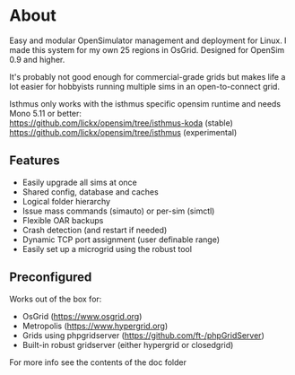 # About
Easy and modular OpenSimulator management and deployment for Linux. I made this system for my own 25 regions in OsGrid. Designed for OpenSim 0.9 and higher.

It's probably not good enough for commercial-grade grids but makes life a lot easier for hobbyists running multiple sims in an open-to-connect grid.

Isthmus only works with the isthmus specific opensim runtime and needs Mono 5.11 or better:  
https://github.com/lickx/opensim/tree/isthmus-koda (stable)  
https://github.com/lickx/opensim/tree/isthmus (experimental)  

## Features
  * Easily upgrade all sims at once
  * Shared config, database and caches
  * Logical folder hierarchy
  * Issue mass commands (simauto) or per-sim (simctl)
  * Flexible OAR backups
  * Crash detection (and restart if needed)
  * Dynamic TCP port assignment (user definable range)
  * Easily set up a microgrid using the robust tool
  
## Preconfigured
Works out of the box for:

  * OsGrid (https://www.osgrid.org)
  * Metropolis (https://www.hypergrid.org)
  * Grids using phpgridserver (https://github.com/ft-/phpGridServer)
  * Built-in robust gridserver (either hypergrid or closedgrid)

For more info see the contents of the doc folder
